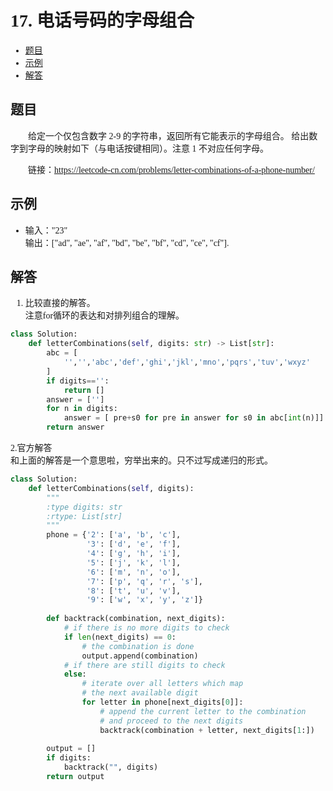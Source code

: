 <font face="微软雅黑">

# 17. 电话号码的字母组合

- [题目](#题目)
- [示例](#示例)
- [解答](#解答)

## 题目
&emsp;&emsp;给定一个仅包含数字 2-9 的字符串，返回所有它能表示的字母组合。
给出数字到字母的映射如下（与电话按键相同）。注意 1 不对应任何字母。<br/>

&emsp;&emsp;链接：https://leetcode-cn.com/problems/letter-combinations-of-a-phone-number/

## 示例
*  输入："23"<br/>
输出：["ad", "ae", "af", "bd", "be", "bf", "cd", "ce", "cf"].<br/>


## 解答

1. 比较直接的解答。
<br/>注意for循环的表达和对排列组合的理解。
```python
class Solution:
    def letterCombinations(self, digits: str) -> List[str]:
        abc = [
            '','','abc','def','ghi','jkl','mno','pqrs','tuv','wxyz'
        ]
        if digits=='':
            return []
        answer = ['']
        for n in digits:
            answer = [ pre+s0 for pre in answer for s0 in abc[int(n)]]
        return answer

```
2.官方解答<br/>
和上面的解答是一个意思啦，穷举出来的。只不过写成递归的形式。
```python
class Solution:
    def letterCombinations(self, digits):
        """
        :type digits: str
        :rtype: List[str]
        """
        phone = {'2': ['a', 'b', 'c'],
                 '3': ['d', 'e', 'f'],
                 '4': ['g', 'h', 'i'],
                 '5': ['j', 'k', 'l'],
                 '6': ['m', 'n', 'o'],
                 '7': ['p', 'q', 'r', 's'],
                 '8': ['t', 'u', 'v'],
                 '9': ['w', 'x', 'y', 'z']}
                
        def backtrack(combination, next_digits):
            # if there is no more digits to check
            if len(next_digits) == 0:
                # the combination is done
                output.append(combination)
            # if there are still digits to check
            else:
                # iterate over all letters which map 
                # the next available digit
                for letter in phone[next_digits[0]]:
                    # append the current letter to the combination
                    # and proceed to the next digits
                    backtrack(combination + letter, next_digits[1:])
                    
        output = []
        if digits:
            backtrack("", digits)
        return output

```
</font>